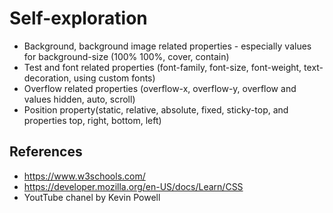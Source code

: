 # Self-exploration

-   Background, background image related properties - especially values for background-size (100% 100%, cover, contain)
-   Test and font related properties (font-family, font-size, font-weight, text-decoration, using custom fonts)
-   Overflow related properties (overflow-x, overflow-y, overflow and values hidden, auto, scroll)
-   Position property(static, relative, absolute, fixed, sticky-top, and properties top, right, bottom, left)

## References

-   https://www.w3schools.com/
-   https://developer.mozilla.org/en-US/docs/Learn/CSS
-   YoutTube chanel by Kevin Powell
